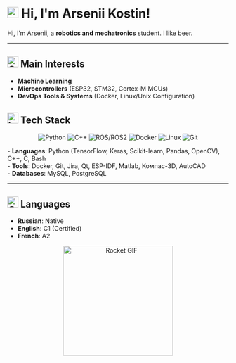 # <img src="https://raw.githubusercontent.com/Tarikul-Islam-Anik/Animated-Fluent-Emojis/master/Emojis/Hand%20gestures/Waving%20Hand.png" alt="Waving Hand" width="25" height="25" /> Hi, I'm Arsenii Kostin!  

Hi, I’m Arsenii, a **robotics and mechatronics** student. I like beer.

---

## <img src="https://raw.githubusercontent.com/Tarikul-Islam-Anik/Animated-Fluent-Emojis/master/Emojis/Objects/Gear.png" alt="Gear" width="25" height="25" /> Main Interests  
- **Machine Learning**  
- **Microcontrollers** (ESP32, STM32, Cortex-M MCUs)  
- **DevOps Tools & Systems** (Docker, Linux/Unix Configuration)  

## <img src="https://raw.githubusercontent.com/Tarikul-Islam-Anik/Animated-Fluent-Emojis/master/Emojis/Objects/Laptop.png" alt="Laptop" width="25" height="25" /> Tech Stack  
<p align="center">
  <img src="https://img.shields.io/badge/python-3670A0?style=for-the-badge&logo=python&logoColor=ffdd54" alt="Python" />
  <img src="https://img.shields.io/badge/c++-%2300599C.svg?style=for-the-badge&logo=c%2B%2B&logoColor=white" alt="C++" />
  <img src="https://img.shields.io/badge/ros-%230A0FF9.svg?style=for-the-badge&logo=ros&logoColor=white" alt ="ROS/ROS2" />
  <img src="https://img.shields.io/badge/docker-%230db7ed.svg?style=for-the-badge&logo=docker&logoColor=white" alt="Docker" />
  <img src="https://img.shields.io/badge/Linux-FCC624?style=for-the-badge&logo=linux&logoColor=black" alt="Linux" />
  <img src="https://img.shields.io/badge/git-%23F05033.svg?style=for-the-badge&logo=git&logoColor=white" alt="Git" />
</p>
- <b>Languages</b>: Python (TensorFlow, Keras, Scikit-learn, Pandas, OpenCV), C++, C, Bash  <br>
- <b>Tools</b>: Docker, Git, Jira, Qt, ESP-IDF, Matlab, Компас-3D, AutoCAD <br>
- <b>Databases</b>: MySQL, PostgreSQL <br>

---

## <img src="https://raw.githubusercontent.com/Tarikul-Islam-Anik/Animated-Fluent-Emojis/master/Emojis/Travel%20and%20places/Globe%20Showing%20Europe-Africa.png" alt="Globe" width="25" height="25" /> Languages  
- **Russian**: Native 
- **English**: C1 (Certified)
- **French**: A2

<p align="center">
  <img src="https://media1.giphy.com/media/v1.Y2lkPTc5MGI3NjExc2djMXd6MzVhbXM1YzRxaTZiNWYybm0wbGVrYXJwZzJoNmo2dDdsayZlcD12MV9pbnRlcm5hbF9naWZfYnlfaWQmY3Q9Zw/3o6EQaVtm2A0ZdEljy/giphy.gif" width="250" alt="Rocket GIF">
</p>
